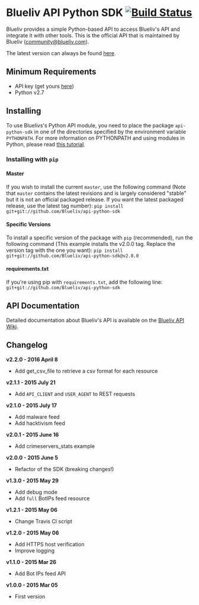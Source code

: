 # Blueliv API Python SDK [![Build Status](https://secure.travis-ci.org/Blueliv/api-python-sdk.png?branch=master)](http://travis-ci.org/Blueliv/api-python-sdk)

Blueliv provides a simple Python-based API to access Blueliv's API and integrate it with other tools. This is the official API that is maintained by Blueliv ([community@blueliv.com](mailto:community@blueliv.com)).

The latest version can always be found [here](http://github.com/Blueliv/api-python-sdk).

## Minimum Requirements

* API key (get yours <a href="https://map.blueliv.com" target="_blank">here</a>)
* Python v2.7

## Installing
To use Bluelivs's Python API module, you need to place the package `api-python-sdk` in one of the directories specified by the environment variable `PYTHONPATH`. For more information on PYTHONPATH and using modules in Python, please read <a href="http://docs.python.org/tutorial/modules.html" target="_blank">this tutorial</a>.

### Installing with `pip`

#### Master
If you wish to install the current `master`, use the following command (Note that `master` contains the latest revisions and is largely considered "stable" but it is not an official packaged release. If you want the latest packaged release, use the latest tag number):
`pip install git+git://github.com/Blueliv/api-python-sdk`

#### Specific Versions
To install a specific version of the package with `pip` (recommended), run the following command
(This example installs the v2.0.0 tag. Replace the version tag with the one you want):
`pip install git+git://github.com/Blueliv/api-python-sdk@v2.0.0`

#### requirements.txt
If you're using pip with `requirements.txt`, add the following line:
`git+git://github.com/Blueliv/api-python-sdk`

## API Documentation
Detailed documentation about Blueliv's API is available on the <a href="https://github.com/Blueliv/api-python-sdk/wiki/Blueliv-REST-API-Documentation" target="_blank">Blueliv API Wiki</a>.

## Changelog

**v2.2.0 - 2016 April 8**
+ Add get_csv_file to retrieve a csv format for each resource

**v2.1.1 - 2015 July 21**
+ Add ``API_CLIENT`` and ``USER_AGENT`` to REST requests

**v2.1.0 - 2015 July 17**

+ Add malware feed
+ Add hacktivism feed

**v2.0.1 - 2015 June 16**

+ Add crimeservers_stats example

**v2.0.0 - 2015 June 5**

+ Refactor of the SDK (breaking changes!)

**v1.3.0 - 2015 May 29**

+ Add debug mode
+ Add `full` BotIPs feed resource

**v1.2.1 - 2015 May 06**

+ Change Travis CI script

**v1.2.0 - 2015 May 06**

+ Add HTTPS host verification
+ Improve logging

**v1.1.0 - 2015 Mar 26**

+ Add Bot IPs feed API

**v1.0.0 - 2015 Mar 05**

+ First version
